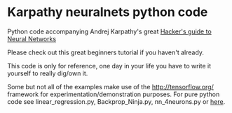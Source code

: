 # Karpathy neuralnets python code
Python code accompanying Andrej Karpathy's great [Hacker's guide to Neural Networks](https://karpathy.github.io/neuralnets/)

Please check out this great beginners tutorial if you haven't already.

This code is only for reference, one day in your life you have to write it yourself to really dig/own it.

Some but not all of the examples make use of the http://tensorflow.org/ framework for experimentation/demonstration purposes.
For pure python code see  linear_regression.py, Backprop_Ninja.py,	nn_4neurons.py or [here](https://github.com/urwithajit9/HG_NeuralNetwork/blob/master/NN_as_hacker.py).

